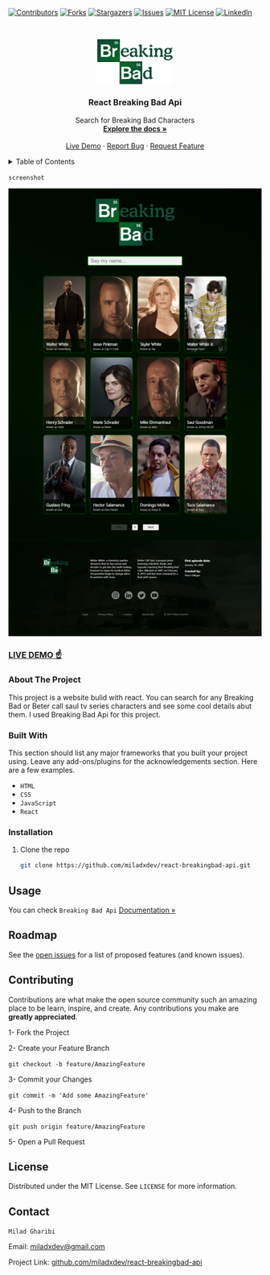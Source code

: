 [![Contributors][contributors-shield]][contributors-url]
[![Forks][forks-shield]][forks-url]
[![Stargazers][stars-shield]][stars-url]
[![Issues][issues-shield]][issues-url]
[![MIT License][license-shield]][license-url]
[![LinkedIn][linkedin-shield]][linkedin-url]

<!-- PROJECT LOGO -->
<br />
<p align="center">
  <a href="https://github.com/miladxdev/react-breakingbad-api">
    <img src="src/img/logo.png" alt="Logo" width="150">
  </a>

  <h3 align="center">React Breaking Bad Api</h3>

  <p align="center">
    Search for Breaking Bad Characters
    <br />
    <a href="https://breakingbadapi.com/documentation"><strong>Explore the docs »</strong></a>
    <br />
    <br />
    <a href="https://github.com/miladxdev/react-breakingbad-api">Live Demo</a>
    ·
    <a href="https://github.com/miladxdev/react-breakingbad-api/issues">Report Bug</a>
    ·
    <a href="https://github.com/miladxdev/react-breakingbad-api/issues">Request Feature</a>
  </p>
</p>

<!-- TABLE OF CONTENTS -->
<details>
  <summary>Table of Contents</summary>
  <ol>
    <li>
      <a href="#about-the-project">About The Project</a>
      <ul>
        <li><a href="#built-with">Built With</a></li>
      </ul>
    </li>
    <li>
      <a href="#getting-started">Getting Started</a>
      <ul>
        <li><a href="#prerequisites">Prerequisites</a></li>
        <li><a href="#installation">Installation</a></li>
      </ul>
    </li>
    <li><a href="#usage">Usage</a></li>
    <li><a href="#roadmap">Roadmap</a></li>
    <li><a href="#contributing">Contributing</a></li>
    <li><a href="#license">License</a></li>
    <li><a href="#contact">Contact</a></li>
    <li><a href="#acknowledgements">Acknowledgements</a></li>
  </ol>
</details>

<!-- ABOUT THE PROJECT -->

`screenshot`

![product-screenshot]

### [LIVE DEMO ☝](https://miladxdev.github.io/react-breakingbad-api/)

### About The Project

This project is a website bulid with react. You can search for any Breaking Bad or Beter call saul tv series characters and see some cool details abut them. I used Breaking Bad Api for this project.

### Built With

This section should list any major frameworks that you built your project using. Leave any add-ons/plugins for the acknowledgements section. Here are a few examples.

- `HTML`
- `CSS`
- `JavaScript`
- `React`

### Installation

1. Clone the repo
   ```sh
   git clone https://github.com/miladxdev/react-breakingbad-api.git
   ```
   <!-- USAGE EXAMPLES -->

## Usage

You can check `Breaking Bad Api`
[Documentation »](https://breakingbadapi.com/documentation)

<!-- ROADMAP -->

## Roadmap

See the [open issues](https://github.com/miladxdev/react-breakingbad-api/issues) for a list of proposed features (and known issues).

<!-- CONTRIBUTING -->

## Contributing

Contributions are what make the open source community such an amazing place to be learn, inspire, and create. Any contributions you make are **greatly appreciated**.

1- Fork the Project

2- Create your Feature Branch

`git checkout -b feature/AmazingFeature`

3- Commit your Changes

`git commit -m 'Add some AmazingFeature'`

4- Push to the Branch

`git push origin feature/AmazingFeature`

5- Open a Pull Request

<!-- LICENSE -->

## License

Distributed under the MIT License. See `LICENSE` for more information.

<!-- CONTACT -->

## Contact

`Milad Gharibi`

Email: miladxdev@gmail.com

Project Link: [github.com/miladxdev/react-breakingbad-api](https://github.com/miladxdev/react-breakingbad-api)

[contributors-shield]: https://img.shields.io/github/contributors/miladxdev/react-breakingbad-api.svg?style=for-the-badge
[contributors-url]: https://github.com/miladxdev/react-breakingbad-api/graphs/contributors
[forks-shield]: https://img.shields.io/github/forks/miladxdev/react-breakingbad-api.svg?style=for-the-badge
[forks-url]: https://github.com/miladxdev/react-breakingbad-api/network/members
[stars-shield]: https://img.shields.io/github/stars/miladxdev/react-breakingbad-api.svg?style=for-the-badge
[stars-url]: https://github.com/miladxdev/react-breakingbad-api/stargazers
[issues-shield]: https://img.shields.io/github/issues/miladxdev/react-breakingbad-api.svg?style=for-the-badge
[issues-url]: https://github.com/miladxdev/react-breakingbad-api/issues
[license-shield]: https://img.shields.io/github/license/miladxdev/react-breakingbad-api.svg?style=for-the-badge
[license-url]: https://github.com/miladxdev/react-breakingbad-api/blob/master/LICENSE.txt
[linkedin-shield]: https://img.shields.io/badge/-LinkedIn-black.svg?style=for-the-badge&logo=linkedin&colorB=555
[linkedin-url]: https://www.linkedin.com/in/itsmilad/
[product-screenshot]: src/img/screenshot.png
